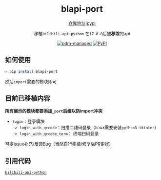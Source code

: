 <div align="center">

# blapi-port

[仓库地址](https://github.com/luyanci/blapi-port)|[pypi](https://pypi.org/project/blapi-port)

 移植`bilibili-api-python` 在`17.0.0`后被**移除**的api

[![pdm-managed](https://img.shields.io/endpoint?url=https%3A%2F%2Fcdn.jsdelivr.net%2Fgh%2Fpdm-project%2F.github%2Fbadge.json)](https://pdm-project.org)
[![PyPI](https://img.shields.io/pypi/v/blapi-port?logo=python&logoColor=%23cccccc)](https://pypi.org/project/blapi-port)

</div>

## 如何使用

```bash
> pip install blapi-port
```

然后`import`需要的模块即可

## 目前已移植内容

**所有展示的模块都要添加`_port`后缀以防import冲突**

 - `login`：登录模块
    - `login_with_qrcode`：扫描二维码登录（linux需要安装`python3-tkinter`）
    - `login_with_qrcode_term`： 终端扫码登录

可提issue补充/反馈Bug（当然自行移植/修复后PR更好）

## 引用代码

[`bilibili-api-python`](https://github.com/Nemo2011/bilibili-api)
